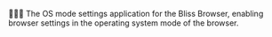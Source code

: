 🌳️🌐️⚙️ The OS mode settings application for the Bliss Browser, enabling browser settings in the operating system mode of the browser.
